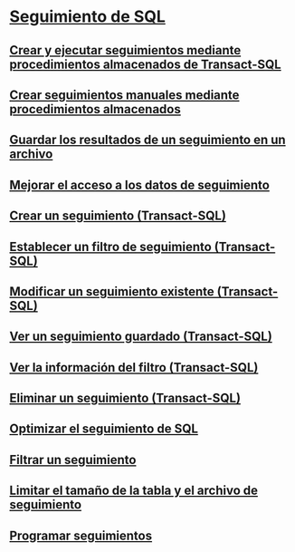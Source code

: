 # [Seguimiento de SQL](sql-trace.md)
## [Crear y ejecutar seguimientos mediante procedimientos almacenados de Transact-SQL](create-and-run-traces-using-transact-sql-stored-procedures.md)
## [Crear seguimientos manuales mediante procedimientos almacenados](create-manual-traces-using-stored-procedures.md)
## [Guardar los resultados de un seguimiento en un archivo](save-trace-results-to-a-file.md)
## [Mejorar el acceso a los datos de seguimiento](improve-access-to-trace-data.md)
## [Crear un seguimiento (Transact-SQL)](create-a-trace-transact-sql.md)
## [Establecer un filtro de seguimiento (Transact-SQL)](set-a-trace-filter-transact-sql.md)
## [Modificar un seguimiento existente (Transact-SQL)](modify-an-existing-trace-transact-sql.md)
## [Ver un seguimiento guardado (Transact-SQL)](view-a-saved-trace-transact-sql.md)
## [Ver la información del filtro (Transact-SQL)](view-filter-information-transact-sql.md)
## [Eliminar un seguimiento (Transact-SQL)](delete-a-trace-transact-sql.md)
## [Optimizar el seguimiento de SQL](optimize-sql-trace.md)
## [Filtrar un seguimiento](filter-a-trace.md)
## [Limitar el tamaño de la tabla y el archivo de seguimiento](limit-trace-file-and-table-sizes.md)
## [Programar seguimientos](schedule-traces.md)
